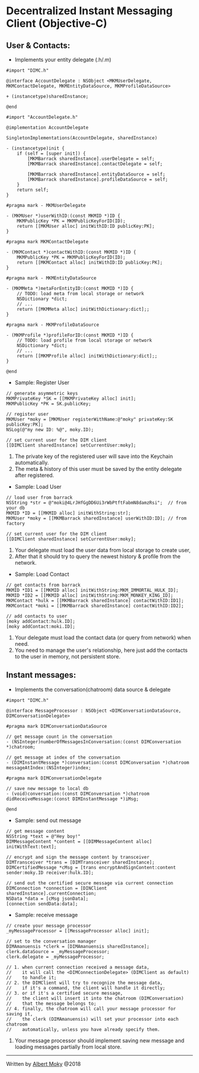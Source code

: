 # Decentralized Instant Messaging Client (Objective-C)

## User & Contacts:

* Implements your entity delegate (.h/.m)

```
#import "DIMC.h"

@interface AccountDelegate : NSObject <MKMUserDelegate, MKMContactDelegate, MKMEntityDataSource, MKMProfileDataSource>

+ (instancetype)sharedInstance;

@end
```
```
#import "AccountDelegate.h"

@implementation AccountDelegate

SingletonImplementations(AccountDelegate, sharedInstance)

- (instancetype)init {
    if (self = [super init]) {
        [MKMBarrack sharedInstance].userDelegate = self;
        [MKMBarrack sharedInstance].contactDelegate = self;
        
        [MKMBarrack sharedInstance].entityDataSource = self;
        [MKMBarrack sharedInstance].profileDataSource = self;
    }
    return self;
}

#pragma mark - MKMUserDelegate

- (MKMUser *)userWithID:(const MKMID *)ID {
    MKMPublicKey *PK = MKMPublicKeyForID(ID);
    return [[MKMUser alloc] initWithID:ID publicKey:PK];
}

#pragma mark MKMContactDelegate

- (MKMContact *)contactWithID:(const MKMID *)ID {
    MKMPublicKey *PK = MKMPublicKeyForID(ID);
    return [[MKMContact alloc] initWithID:ID publicKey:PK];
}

#pragma mark - MKMEntityDataSource

- (MKMMeta *)metaForEntityID:(const MKMID *)ID {
    // TODO: load meta from local storage or network
    NSDictionary *dict;
    // ...
    return [[MKMMeta alloc] initWithDictionary:dict];;
}

#pragma mark - MKMProfileDataSource

- (MKMProfile *)profileForID:(const MKMID *)ID {
    // TODO: load profile from local storage or network
    NSDictionary *dict;
    // ...
    return [[MKMProfile alloc] initWithDictionary:dict];;
}

@end
```

* Sample: Register User

```
// generate asymmetric keys
MKMPrivateKey *SK = [[MKMPrivateKey alloc] init];
MKMPublicKey *PK = SK.publicKey;

// register user
MKMUser *moky = [MKMUser registerWithName:@"moky" privateKey:SK publicKey:PK];
NSLog(@"my new ID: %@", moky.ID);

// set current user for the DIM client
[[DIMClient sharedInstance] setCurrentUser:moky];
```
1. The private key of the registered user will save into the Keychain automatically.
2. The meta & history of this user must be saved by the entity delegate after registered.

* Sample: Load User

```
// load user from barrack
NSString *str = @"moki@4LrJHfGgDD6Ui3rWbPtftFabmN8damzRsi";  // from your db
MKMID *ID = [[MKMID alloc] initWithString:str];
MKMUser *moky = [[MKMBarrack sharedInstance] userWithID:ID]; // from factory

// set current user for the DIM client
[[DIMClient sharedInstance] setCurrentUser:moky];
```
1. Your delegate must load the user data from local storage to create user,
2. After that it should try to query the newest history & profile from the network.

* Sample: Load Contact

```
// get contacts from barrack
MKMID *ID1 = [[MKMID alloc] initWithString:MKM_IMMORTAL_HULK_ID];
MKMID *ID2 = [[MKMID alloc] initWithString:MKM_MONKEY_KING_ID];
MKMContact *hulk = [[MKMBarrack sharedInstance] contactWithID:ID1];
MKMContact *moki = [[MKMBarrack sharedInstance] contactWithID:ID2];

// add contacts to user
[moky addContact:hulk.ID];
[moky addContact:moki.ID];
```
1. Your delegate must load the contact data (or query from network) when need.
2. You need to manage the user's relationship, here just add the contacts to the user in memory, not persistent store.

## Instant messages:

* Implements the conversation(chatroom) data source & delegate

```
#import "DIMC.h"

@interface MessageProcessor : NSObject <DIMConversationDataSource, DIMConversationDelegate>

#pragma mark DIMConversationDataSource

// get message count in the conversation
- (NSInteger)numberOfMessagesInConversation:(const DIMConversation *)chatroom;

// get message at index of the conversation
- (DIMInstantMessage *)conversation:(const DIMConversation *)chatroom messageAtIndex:(NSInteger)index;

#pragma mark DIMConversationDelegate

// save new message to local db
- (void)conversation:(const DIMConversation *)chatroom didReceiveMessage:(const DIMInstantMessage *)iMsg;

@end
```

* Sample: send out message

```
// get message content
NSString *text = @"Hey boy!"
DIMMessageContent *content = [[DIMMessageContent alloc] initWithText:text];

// encrypt and sign the message content by transceiver
DIMTransceiver *trans = [DIMTransceiver sharedInstance];
DIMCertifiedMessage *cMsg = [trans encryptAndSignContent:content sender:moky.ID receiver:hulk.ID];

// send out the certified secure message via current connection
DIMConnection *connection = [DINClient sharedInstance].currentConnection;
NSData *data = [cMsg jsonData];
[connection sendData:data];
```

* Sample: receive message

```
// create your message processor
_myMessageProcessor = [[MessageProcessor alloc] init];

// set to the conversation manager
DIMAmanuensis *clerk = [DIMAmanuensis sharedInstance];
clerk.dataSource = _myMessageProcessor;
clerk.delegate = _myMessageProcessor;

// 1. when current connection received a message data,
//    it will call the <DIMConnectionDelegate> (DIMClient as default)
//    to handle it;
// 2. the DIMClient will try to recognize the message data,
//    if it's a command, the client will handle it directly;
// 3. or if it's a certified secure message,
//    the client will insert it into the chatroom (DIMConversation)
//    that the message belongs to;
// 4. finally, the chatroom will call your message processor for saving it,
//    the clerk (DIMAmanuensis) will set your processor into each chatroom
//    automatically, unless you have already specify them.
```
1. Your message processor should implement saving new message and loading messages partially from local store.

---
Written by [Albert Moky](http://moky.github.com/) @2018

